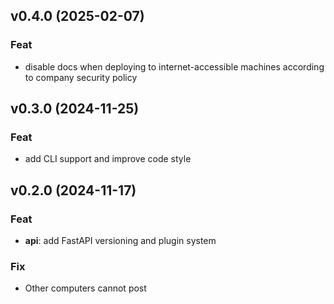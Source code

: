 ## v0.4.0 (2025-02-07)

### Feat

- disable docs when deploying to internet-accessible machines according to company security policy

## v0.3.0 (2024-11-25)

### Feat

- add CLI support and improve code style

## v0.2.0 (2024-11-17)

### Feat

- **api**: add FastAPI versioning and plugin system

### Fix

- Other computers cannot post
